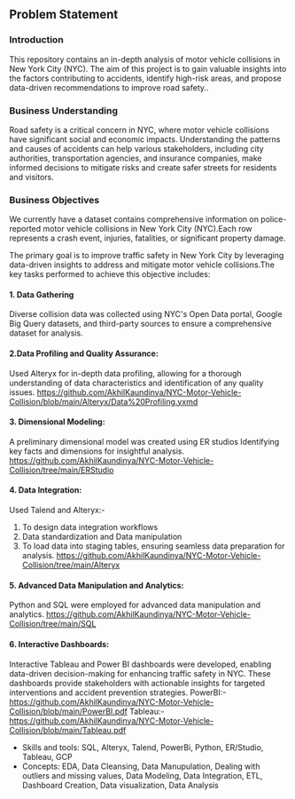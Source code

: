 ## Problem Statement
### Introduction
This repository contains an in-depth analysis of motor vehicle collisions in New York City (NYC). The aim of this project is to gain valuable insights into the factors contributing to accidents, identify high-risk areas, and propose data-driven recommendations to improve road safety..

### Business Understanding
Road safety is a critical concern in NYC, where motor vehicle collisions have significant social and economic impacts. Understanding the patterns and causes of accidents can help various stakeholders, including city authorities, transportation agencies, and insurance companies, make informed decisions to mitigate risks and create safer streets for residents and visitors.

### Business Objectives
We currently have a dataset contains comprehensive information on police-reported motor vehicle collisions in New York City (NYC).Each row represents a crash event, injuries, fatalities, or significant property damage.

The primary goal is to improve traffic safety in New York City by leveraging data-driven insights to address and mitigate motor vehicle collisions.The key tasks performed to achieve this objective includes:

#### 1. Data Gathering
Diverse collision data was collected using NYC's Open Data portal, Google Big Query datasets, and third-party sources to ensure a comprehensive dataset for analysis.


#### 2.Data Profiling and Quality Assurance: 
Used Alteryx  for in-depth data profiling, allowing for a thorough understanding of data characteristics and identification of any quality issues.
https://github.com/AkhilKaundinya/NYC-Motor-Vehicle-Collision/blob/main/Alteryx/Data%20Profiling.yxmd

#### 3. Dimensional Modeling: 
A preliminary dimensional model was created using ER studios
Identifying key facts and dimensions for insightful analysis.
https://github.com/AkhilKaundinya/NYC-Motor-Vehicle-Collision/tree/main/ERStudio

#### 4. Data Integration: 
Used Talend and Alteryx:-
1. To design data integration workflows
2. Data standardization and Data manipulation
3. To load data into staging tables, ensuring seamless data preparation for analysis.
https://github.com/AkhilKaundinya/NYC-Motor-Vehicle-Collision/tree/main/Alteryx

#### 5. Advanced Data Manipulation and Analytics: 
Python and SQL were employed for advanced data manipulation and analytics.
https://github.com/AkhilKaundinya/NYC-Motor-Vehicle-Collision/tree/main/SQL

#### 6. Interactive Dashboards: 
Interactive Tableau and Power BI dashboards were developed, enabling data-driven decision-making for enhancing traffic safety in NYC. These dashboards provide stakeholders with actionable insights for targeted interventions and accident prevention strategies.
PowerBI:-https://github.com/AkhilKaundinya/NYC-Motor-Vehicle-Collision/blob/main/PowerBI.pdf
Tableau:-https://github.com/AkhilKaundinya/NYC-Motor-Vehicle-Collision/blob/main/Tableau.pdf

- Skills and tools: SQL, Alteryx, Talend, PowerBi, Python, ER/Studio, Tableau, GCP
- Concepts: EDA, Data Cleansing, Data Manupulation, Dealing with outliers and missing values, Data Modeling, Data Integration, ETL, Dashboard Creation, Data visualization, Data Analysis

